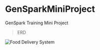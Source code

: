 # GenSparkMiniProject
GenSpark Training Mini Project
> ERD

![Food Delivery System](https://github.com/itsmanibharathi/GenSparkMiniProject/assets/76097762/a374581d-9fc2-475b-94be-d1655e1bb8dc)
